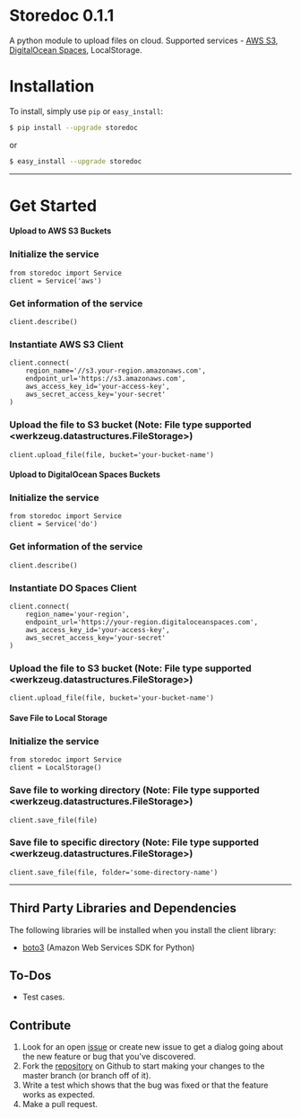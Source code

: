 # Storedoc 0.1.1

A python module to upload files on cloud. Supported services - [AWS S3](https://aws.amazon.com/s3/), [DigitalOcean Spaces](https://www.digitalocean.com/docs/spaces/), LocalStorage.

# Installation
To install, simply use `pip` or `easy_install`:

```bash
$ pip install --upgrade storedoc
```
or
```bash
$ easy_install --upgrade storedoc
```
------------

# Get Started

#### Upload to AWS S3 Buckets

### Initialize the service

    from storedoc import Service
    client = Service('aws')

### Get information of the service

    client.describe()

### Instantiate AWS S3 Client

    client.connect(
        region_name='//s3.your-region.amazonaws.com',
        endpoint_url='https://s3.amazonaws.com',
        aws_access_key_id='your-access-key',
        aws_secret_access_key='your-secret'
    )

### Upload the file to S3 bucket (Note: File type supported <werkzeug.datastructures.FileStorage>)

    client.upload_file(file, bucket='your-bucket-name')
    

#### Upload to DigitalOcean Spaces Buckets

### Initialize the service

    from storedoc import Service
    client = Service('do')

### Get information of the service

    client.describe()

### Instantiate DO Spaces Client

    client.connect(
        region_name='your-region',
        endpoint_url='https://your-region.digitaloceanspaces.com',
        aws_access_key_id='your-access-key',
        aws_secret_access_key='your-secret'
    )

### Upload the file to S3 bucket (Note: File type supported <werkzeug.datastructures.FileStorage>)

    client.upload_file(file, bucket='your-bucket-name')


#### Save File to Local Storage

### Initialize the service

    from storedoc import Service
    client = LocalStorage()

### Save file to working directory (Note: File type supported <werkzeug.datastructures.FileStorage>)

    client.save_file(file)

### Save file to specific directory (Note: File type supported <werkzeug.datastructures.FileStorage>)

    client.save_file(file, folder='some-directory-name')

------

## Third Party Libraries and Dependencies
The following libraries will be installed when you install the client library:
* [boto3](https://boto3.amazonaws.com/v1/documentation/api/latest/index.html) (Amazon Web Services SDK for Python)

## To-Dos
- Test cases.

## Contribute
1. Look for an open [issue](https://github.com/rakeshgunduka/storedoc/issues) or create new issue to get a dialog going about the new feature or bug that you've discovered.
2. Fork the [repository](https://github.com/rakeshgunduka/storedoc) on Github to start making your changes to the master branch (or branch off of it).
3. Write a test which shows that the bug was fixed or that the feature works as expected.
4. Make a pull request.

